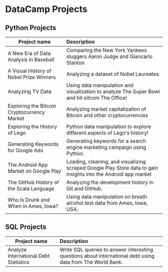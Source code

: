# DataCamp Projects

## Python Projects

| Project name        | Description         |
| ------------- |:-------------|
| A New Era of Data Analysis in Baseball      | Comparing the  New York Yankees sluggers Aaron Judge and Giancarlo Stanton |
| A Visual History of Nobel Prize Winners     | Analyzing a dataset of Nobel Laureates.       |
| Analyzing TV Data | Using data manipulation and visualization to analyze The Super Bowl and hit sitcom The Office!      |
| Exploring the Bitcoin Cryptocurrency Market | Analyzing market capitalization of Bitcoin and other cryptocurrencies      |
| Exploring the History of Lego | Python data manipulation to explore different aspects of Lego's history!      |
| Generating Keywords for Google Ads | Generating keywords for a search engine marketing campaign using Python.      |
| The Android App Market on Google Play | Loading, cleaning, and visualizing scraped Google Play Store data to gain insights into the Android app market      |
| The GitHub History of the Scala Language | Analyzing the development history in Git and GitHub.      |
| Who Is Drunk and When in Ames, Iowa? | Using data manipulation on breath alcohol test data from Ames, Iowa, USA.      |

## SQL Projects

| Project name        | Description         |
| ------------- |:-------------|
| Analyze International Debt Statistics      | Write SQL queries to answer interesting questions about international debt using data from The World Bank. |

